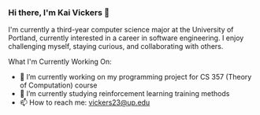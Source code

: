 ### Hi there, I'm Kai Vickers 👋

I'm currently a third-year computer science major at the University of Portland, currently interested in a career in software engineering. I enjoy challenging myself, staying curious, and collaborating with others. 

<!-- **vickersk/vickersk** is a ✨ _special_ ✨ repository because its `README.md` (this file) appears on your GitHub profile. -->
What I'm Currently Working On:

- 🔭 I’m currently working on my programming project for CS 357 (Theory of Computation) course
- 🌱 I’m currently studying reinforcement learning training methods
- 📫 How to reach me: vickers23@up.edu


<!-- [![Top Langs](https://github-readme-stats.vercel.app/api/top-langs/?username=anuraghazra)](https://github.com/anuraghazra/github-readme-stats) -->

